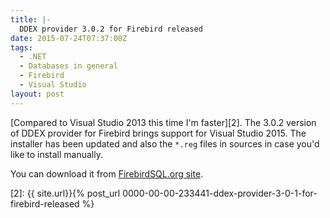 ```yaml
---
title: |-
  DDEX provider 3.0.2 for Firebird released
date: 2015-07-24T07:37:00Z
tags:
  - .NET
  - Databases in general
  - Firebird
  - Visual Studio
layout: post
---
```

[Compared to Visual Studio 2013 this time I'm faster][2]. The 3.0.2 version of DDEX provider for Firebird brings support for Visual Studio 2015. The installer has been updated and also the `*.reg` files in sources in case you'd like to install manually.

You can download it from [FirebirdSQL.org site][1].

[1]: http://www.firebirdsql.org/en/net-provider/
[2]: {{ site.url}}{% post_url 0000-00-00-233441-ddex-provider-3-0-1-for-firebird-released %}